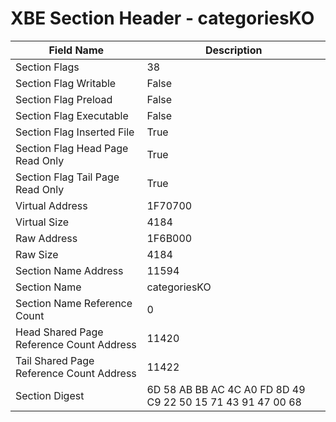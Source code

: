 # XBE Section Header - categoriesKO

| Field Name | Description |
|---|---|
| Section Flags | 38 |
| Section Flag Writable | False |
| Section Flag Preload | False |
| Section Flag Executable | False |
| Section Flag Inserted File | True |
| Section Flag Head Page Read Only | True |
| Section Flag Tail Page Read Only | True |
| Virtual Address | 1F70700 |
| Virtual Size | 4184 |
| Raw Address | 1F6B000 |
| Raw Size | 4184 |
| Section Name Address | 11594 |
| Section Name | categoriesKO |
| Section Name Reference Count | 0 |
| Head Shared Page Reference Count Address | 11420 |
| Tail Shared Page Reference Count Address | 11422 |
| Section Digest | 6D 58 AB BB AC 4C A0 FD 8D 49 C9 22 50 15 71 43 91 47 00 68 |
